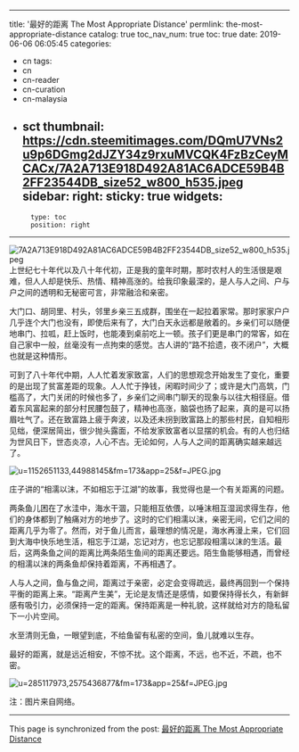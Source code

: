 
---
title: '最好的距离 The Most Appropriate Distance'
permlink: the-most-appropriate-distance
catalog: true
toc_nav_num: true
toc: true
date: 2019-06-06 06:05:45
categories:
- cn
tags:
- cn
- cn-reader
- cn-curation
- cn-malaysia
- sct
thumbnail: https://cdn.steemitimages.com/DQmU7VNs2u9p6DGmg2dJZY34z9rxuMVCQK4FzBzCeyMCACx/7A2A713E918D492A81AC6ADCE59B4B2FF23544DB_size52_w800_h535.jpeg
sidebar:
    right:
        sticky: true
widgets:
    -
        type: toc
        position: right
---


![7A2A713E918D492A81AC6ADCE59B4B2FF23544DB_size52_w800_h535.jpeg](https://cdn.steemitimages.com/DQmU7VNs2u9p6DGmg2dJZY34z9rxuMVCQK4FzBzCeyMCACx/7A2A713E918D492A81AC6ADCE59B4B2FF23544DB_size52_w800_h535.jpeg)
上世纪七十年代以及八十年代初，正是我的童年时期，那时农村人的生活很是艰难，但人人却是快乐、热情、精神高涨的。给我印象最深的，是人与人之间、户与户之间的透明和无秘密可言，非常融洽和亲密。

大门口、胡同里、村头，邻里乡亲三五成群，围坐在一起拉着家常。那时家家户户几乎连个大门也没有，即使后来有了，大门白天永远都是敞着的。乡亲们可以随便地串门、拉呱，赶上饭时，也能凑到桌前吃上一顿。孩子们更是串门的常客，如在自己家中一般，丝毫没有一点拘束的感觉。古人讲的“路不拾遗，夜不闭户”，大概也就是这种情形。

可到了八十年代中期，人人忙着发家致富，人们的思想观念开始发生了变化，重要的是出现了贫富差距的现象。人人忙于挣钱，闲暇时间少了；或许是大门高筑，门槛高了，大门关闭的时候也多了，乡亲们之间串门聊天的现象与以往大相径庭。借着东风富起来的部分村民腰包鼓了，精神也高涨，脑袋也扬了起来，真的是可以扬眉吐气了。还在致富路上疲于奔波，以及还未拐到致富路上的那些村民，自知相形见绌，便深居简出，很少抛头露面，不给发家致富者以显摆的机会。有的人也归结为世风日下，世态炎凉，人心不古。无论如何，人与人之间的距离确实越来越远了。

![u=1152651133,44988145&fm=173&app=25&f=JPEG.jpg](https://cdn.steemitimages.com/DQmVAXoMawDAmL7dXQZcbXKjyQWeTzemcHYD2zr7DL1HrPD/u=1152651133,44988145&fm=173&app=25&f=JPEG.jpg)


庄子讲的“相濡以沫，不如相忘于江湖”的故事，我觉得也是一个有关距离的问题。

两条鱼儿困在了水洼中，海水干涸，只能相互依偎，以唾沫相互湿润求得生存，他们的身体都到了触痛对方的地步了。这时的它们相濡以沫，亲密无间，它们之间的距离几乎为零了。然而，对于鱼儿而言，最理想的情况是，海水再漫上来，它们回到大海中快乐地生活，相忘于江湖，忘记对方，也忘记那段相濡以沫的生活。最后，这两条鱼之间的距离比两条陌生鱼间的距离还要远。陌生鱼能够相遇，而曾经的相濡以沫的两条鱼却保持着距离，不再相遇了。

人与人之间，鱼与鱼之间，距离过于亲密，必定会变得疏远，最终再回到一个保持平衡的距离上来。“距离产生美”，无论是友情还是感情，如要保持得长久，有新鲜感有吸引力，必须保持一定的距离。保持距离是一种礼貌，这样就给对方的隐私留下一小片空间。

水至清则无鱼，一眼望到底，不给鱼留有私密的空间，鱼儿就难以生存。

最好的距离，就是远近相安，不惊不扰。这个距离，不远，也不近，不疏，也不密。

![u=285117973,2575436877&fm=173&app=25&f=JPEG.jpg](https://cdn.steemitimages.com/DQmcML4dJqoheLLFieMxxcVSWAcXN7zv6ADY4sCje3jZa7q/u=285117973,2575436877&fm=173&app=25&f=JPEG.jpg)

注：图片来自网络。

- - -

This page is synchronized from the post: [最好的距离 The Most Appropriate Distance](https://steemit.com/@bring/the-most-appropriate-distance)

